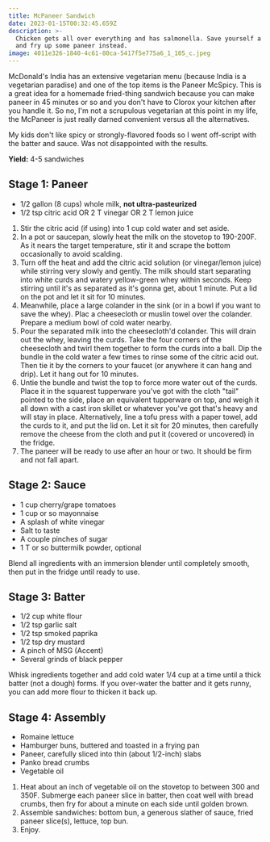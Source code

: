 ```yaml
---
title: McPaneer Sandwich
date: 2023-01-15T00:32:45.659Z
description: >-
  Chicken gets all over everything and has salmonella. Save yourself a headache
  and fry up some paneer instead.
image: 4011e326-1840-4c61-80ca-5417f5e775a6_1_105_c.jpeg
---
```


McDonald's India has an extensive vegetarian menu (because India is a vegetarian paradise) and one of the top items is the Paneer McSpicy. This is a great idea for a homemade fried-thing sandwich because you can make paneer in 45 minutes or so and you don't have to Clorox your kitchen after you handle it. So no, I'm not a scrupulous vegetarian at this point in my life, the McPaneer is just really darned convenient versus all the alternatives.

My kids don't like spicy or strongly-flavored foods so I went off-script with the batter and sauce. Was not disappointed with the results.

**Yield:** 4-5 sandwiches

## Stage 1: Paneer

* 1/2 gallon (8 cups) whole milk, **not ultra-pasteurized**
* 1/2 tsp citric acid OR 2 T vinegar OR 2 T lemon juice

1. Stir the citric acid (if using) into 1 cup cold water and set aside.
2. In a pot or saucepan, slowly heat the milk on the stovetop to 190-200F. As it nears the target temperature, stir it and scrape the bottom occasionally to avoid scalding.
3. Turn off the heat and add the citric acid solution (or vinegar/lemon juice) while stirring very slowly and gently. The milk should start separating into white curds and watery yellow-green whey within seconds. Keep stirring until it's as separated as it's gonna get, about 1 minute. Put a lid on the pot and let it sit for 10 minutes.
4. Meanwhile, place a large colander in the sink (or in a bowl if you want to save the whey). Plac a cheesecloth or muslin towel over the colander. Prepare a medium bowl of cold water nearby.
5. Pour the separated milk into the cheesecloth'd colander. This will drain out the whey, leaving the curds. Take the four corners of the cheesecloth and twirl them together to form the curds into a ball. Dip the bundle in the cold water a few times to rinse some of the citric acid out. Then tie it by the corners to your faucet (or anywhere it can hang and drip). Let it hang out for 10 minutes.
6. Untie the bundle and twist the top to force more water out of the curds. Place it in the squarest tupperware you've got with the cloth "tail" pointed to the side, place an equivalent tupperware on top, and weigh it all down with a cast iron skillet or whatever you've got that's heavy and will stay in place. Alternatively, line a tofu press with a paper towel, add the curds to it, and put the lid on. Let it sit for 20 minutes, then carefully remove the cheese from the cloth and put it (covered or uncovered) in the fridge.
7. The paneer will be ready to use after an hour or two. It should be firm and not fall apart.

## Stage 2: Sauce

* 1 cup cherry/grape tomatoes
* 1 cup or so mayonnaise
* A splash of white vinegar
* Salt to taste
* A couple pinches of sugar
* 1 T or so buttermilk powder, optional

Blend all ingredients with an immersion blender until completely smooth, then put in the fridge until ready to use.

## Stage 3: Batter

* 1/2 cup white flour
* 1/2 tsp garlic salt
* 1/2 tsp smoked paprika
* 1/2 tsp dry mustard
* A pinch of MSG (Accent)
* Several grinds of black pepper

Whisk ingredients together and add cold water 1/4 cup at a time until a thick batter (not a dough) forms. If you over-water the batter and it gets runny, you can add more flour to thicken it back up.

## Stage 4: Assembly

* Romaine lettuce
* Hamburger buns, buttered and toasted in a frying pan
* Paneer, carefully sliced into thin (about 1/2-inch) slabs
* Panko bread crumbs
* Vegetable oil

1. Heat about an inch of vegetable oil on the stovetop to between 300 and 350F. Submerge each paneer slice in batter, then coat well with bread crumbs, then fry for about a minute on each side until golden brown.
2. Assemble sandwiches: bottom bun, a generous slather of sauce, fried paneer slice(s), lettuce, top bun.
3. Enjoy.
